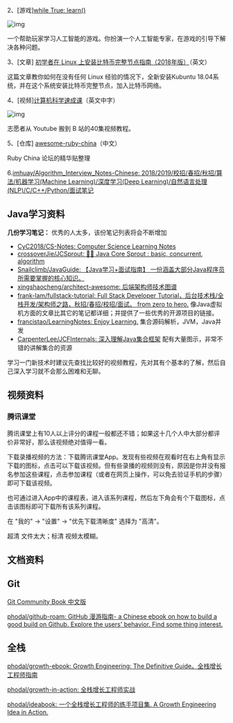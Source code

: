 



2、[游戏][while True: learn()](https://luden.io/wtl/)

![img](https://www.wangbase.com/blogimg/asset/201806/bg2018061413.jpg)

一个帮助玩家学习人工智能的游戏。你扮演一个人工智能专家，在游戏的引导下解决各种问题。



3、[文章] [初学者在 Linux 上安装比特币完整节点指南（2018年版）](https://hackernoon.com/a-complete-beginners-guide-to-installing-a-bitcoin-full-node-on-linux-2018-edition-cb8e384479ea)（英文）

这篇文章教你如何在没有任何 Linux 经验的情况下，全新安装Kubuntu 18.04系统，并在这个系统安装比特币完整节点，加入比特币网络。



4、[视频][计算机科学速成课](https://github.com/1c7/crash-course-computer-science-chinese)（英文中字）

![img](https://www.wangbase.com/blogimg/asset/201806/bg2018061414.jpg)

志愿者从 Youtube 搬到 B 站的40集视频教程。



5、[仓库] [awesome-ruby-china](https://github.com/liukun-lk/awesome-ruby-china)（中文）

Ruby China 论坛的精华贴整理





6.[imhuay/Algorithm_Interview_Notes-Chinese: 2018/2019/校招/春招/秋招/算法/机器学习(Machine Learning)/深度学习(Deep Learning)/自然语言处理(NLP)/C/C++/Python/面试笔记](https://github.com/imhuay/Algorithm_Interview_Notes-Chinese "imhuay/Algorithm_Interview_Notes-Chinese: 2018/2019/校招/春招/秋招/算法/机器学习(Machine Learning)/深度学习(Deep Learning)/自然语言处理(NLP)/C/C++/Python/面试笔记")







## Java学习资料



**几份学习笔记：** 优秀的人太多，该份笔记列表将会不断增加

- [CyC2018/CS-Notes: Computer Science Learning Notes](https://github.com/CyC2018/CS-Notes "CyC2018/CS-Notes: Computer Science Learning Notes")
- [crossoverJie/JCSprout: 👨‍🎓 Java Core Sprout : basic, concurrent, algorithm](https://github.com/crossoverJie/JCSprout "crossoverJie/JCSprout: 👨‍🎓 Java Core Sprout : basic, concurrent, algorithm") 
- [Snailclimb/JavaGuide: 【Java学习+面试指南】 一份涵盖大部分Java程序员所需要掌握的核心知识。](https://github.com/Snailclimb/JavaGuide "Snailclimb/JavaGuide: [Java学习+面试指南] 一份涵盖大部分Java程序员所需要掌握的核心知识。")
- [xingshaocheng/architect-awesome: 后端架构师技术图谱](https://github.com/xingshaocheng/architect-awesome "xingshaocheng/architect-awesome: 后端架构师技术图谱")
- [frank-lam/fullstack-tutorial: Full Stack Developer Tutorial，后台技术栈/全栈开发/架构师之路，秋招/春招/校招/面试。 from zero to hero.](https://github.com/frank-lam/fullstack-tutorial) 像Java虚拟机方面的文章比其它的笔记都详细；并提供了一些优秀的开源项目的链接。
- [francistao/LearningNotes: Enjoy Learning.](https://github.com/francistao/LearningNotes "francistao/LearningNotes: Enjoy Learning.") 集合源码解析，JVM，Java并发
- [CarpenterLee/JCFInternals: 深入理解Java集合框架](https://github.com/CarpenterLee/JCFInternals "CarpenterLee/JCFInternals: 深入理解Java集合框架")  配有大量图示，非常不错的讲解集合的资源









学习一门新技术时建议先查找比较好的视频教程，先对其有个基本的了解，然后自己深入学习就不会那么困难和无聊。



## 视频资料

### 腾讯课堂

腾讯课堂上有10人以上评分的课程一般都还不错；如果这十几个人中大部分都评价非常好，那么该视频绝对值得一看。

下载录播视频的方法：下载腾讯课堂App。发现有些视频在观看时在右上角有显示下载的图标，点击可以下载该视频。但有些录播的视频则没有，原因是你并没有报名参加这些课程，点击参加课程（或者在网页上操作，可以免去验证手机的步骤）即可下载该视频。

也可通过进入App中的课程表，进入该系列课程，然后左下角会有个下载图标，点击该图标即可下载所有该系列课程。

在 "我的" -> "设置" -> "优先下载清晰度" 选择为 "高清"。

超清 文件太大；标清  视频太模糊。



## 文档资料





## Git 

[Git Community Book 中文版](http://gitbook.liuhui998.com/ "Git Community Book 中文版")

[phodal/github-roam: GitHub 漫游指南- a Chinese ebook on how to build a good build on Github. Explore the users' behavior. Find some thing interest.](https://github.com/phodal/github-roam "phodal/github-roam: GitHub 漫游指南- a Chinese ebook on how to build a good build on Github. Explore the users' behavior. Find some thing interest.")





## 全栈



[phodal/growth-ebook: Growth Engineering: The Definitive Guide。全栈增长工程师指南](https://github.com/phodal/growth-ebook "phodal/growth-ebook: Growth Engineering: The Definitive Guide。全栈增长工程师指南")

[phodal/growth-in-action: 全栈增长工程师实战](https://github.com/phodal/growth-in-action "phodal/growth-in-action: 全栈增长工程师实战")

[phodal/ideabook: 一个全栈增长工程师的练手项目集. A Growth Engineering Idea in Action.](https://github.com/phodal/ideabook "phodal/ideabook: 一个全栈增长工程师的练手项目集. A Growth Engineering Idea in Action.")







